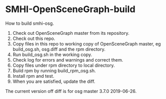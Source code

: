 # SMHI-OpenSceneGraph-build
How to build smhi-osg.
1) Check out OpenSceneGraph master from its repository. 
2) Check out this repo.
3) Copy files in this repo to working copy of OpenSceneGraph master, eg build_osg.sh, osg.diff and the rpm directory.
4) Run build_osg.sh in the working copy.
5) Check log for errors and warnings and correct them.
6) Copy files under rpm directory to local directory.
7) Build rpm by running build_rpm_osg.sh.
8) Install rpm and test.
9) When you are satisfied, update the diff.

The current version off diff is for osg master 3.7.0 2019-06-26.
